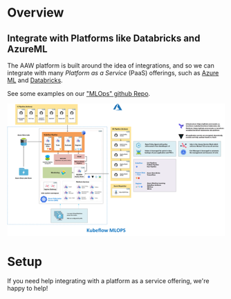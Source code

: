 # Overview

## Integrate with Platforms like Databricks and AzureML

The AAW platform is built around the idea of integrations, and so we can
integrate with many _Platform as a Service_ (PaaS) offerings, such as
[Azure ML](https://azure.microsoft.com/en-us/services/machine-learning/) and
[Databricks](https://azure.microsoft.com/en-ca/services/databricks/).

See some examples on our
["MLOps" github Repo](https://github.com/statcan/aaw-kubeflow-mlops).

![PaaS](../images/PaaS.png)

# Setup

If you need help integrating with a platform as a service offering, we're happy
to help!
